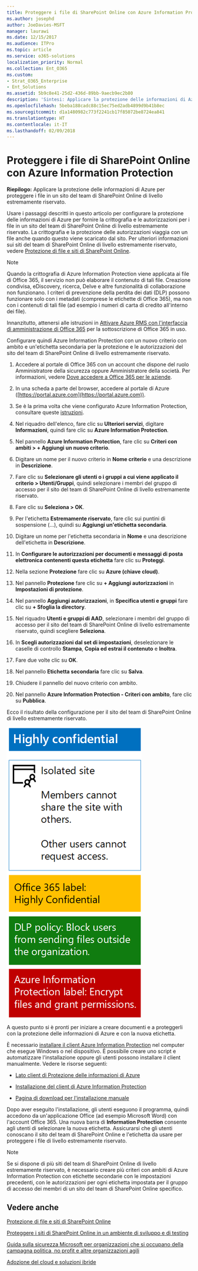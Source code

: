 ```yaml
---
title: Proteggere i file di SharePoint Online con Azure Information Protection
ms.author: josephd
author: JoeDavies-MSFT
manager: laurawi
ms.date: 12/15/2017
ms.audience: ITPro
ms.topic: article
ms.service: o365-solutions
localization_priority: Normal
ms.collection: Ent_O365
ms.custom:
- Strat_O365_Enterprise
- Ent_Solutions
ms.assetid: 5b9c8e41-25d2-436d-89bb-9aecb9ec2b80
description: 'Sintesi: Applicare la protezione delle informazioni di Azure per proteggere i file in un sito del team di SharePoint Online di livello estremamente riservato.'
ms.openlocfilehash: 5beba188cadc88c15ec75ed2adb4899d9b41b8ec
ms.sourcegitcommit: d1a1480982c773f2241cb17f85072be8724ea841
ms.translationtype: HT
ms.contentlocale: it-IT
ms.lasthandoff: 02/09/2018
---
```

# <a name="protect-sharepoint-online-files-with-azure-information-protection"></a>Proteggere i file di SharePoint Online con Azure Information Protection

 **Riepilogo:** Applicare la protezione delle informazioni di Azure per proteggere i file in un sito del team di SharePoint Online di livello estremamente riservato.
  
Usare i passaggi descritti in questo articolo per configurare la protezione delle informazioni di Azure per fornire la crittografia e le autorizzazioni per i file in un sito del team di SharePoint Online di livello estremamente riservato. La crittografia e la protezione delle autorizzazioni viaggia con un file anche quando questo viene scaricato dal sito. Per ulteriori informazioni sui siti del team di SharePoint Online di livello estremamente riservato, vedere [Protezione di file e siti di SharePoint Online](secure-sharepoint-online-sites-and-files.md).
  
> [!NOTE]
> Quando la crittografia di Azure Information Protection viene applicata ai file di Office 365, il servizio non può elaborare il contenuto di tali file. Creazione condivisa, eDiscovery, ricerca, Delve e altre funzionalità di collaborazione non funzionano. I criteri di prevenzione della perdita dei dati (DLP) possono funzionare solo con i metadati (comprese le etichette di Office 365), ma non con i contenuti di tali file (ad esempio i numeri di carta di credito all'interno dei file). 
  
Innanzitutto, attenersi alle istruzioni in [Attivare Azure RMS con l'interfaccia di amministrazione di Office 365](https://docs.microsoft.com/information-protection/deploy-use/activate-office365) per la sottoscrizione di Office 365 in uso.
  
Configurare quindi Azure Information Protection con un nuovo criterio con ambito e un'etichetta secondaria per la protezione e le autorizzazioni del sito del team di SharePoint Online di livello estremamente riservato.
  
1. Accedere al portale di Office 365 con un account che dispone del ruolo Amministratore della sicurezza oppure Amministratore della società. Per informazioni, vedere [Dove accedere a Office 365 per le aziende](https://support.office.com/Article/Where-to-sign-in-to-Office-365-e9eb7d51-5430-4929-91ab-6157c5a050b4).
    
2. In una scheda a parte del browser, accedere al portale di Azure ([https://portal.azure.com](https://portal.azure.com)).
    
3. Se è la prima volta che viene configurato Azure Information Protection, consultare queste [istruzioni](https://docs.microsoft.com/information-protection/deploy-use/configure-policy#to-access-the-azure-information-protection-blade-for-the-first-time).
    
4. Nel riquadro dell'elenco, fare clic su **Ulteriori servizi**, digitare **Informazioni**, quindi fare clic su **Azure Information Protection**.
    
5. Nel pannello **Azure Information Protection**, fare clic su **Criteri con ambiti > + Aggiungi un nuovo criterio**.
    
6. Digitare un nome per il nuovo criterio in **Nome criterio** e una descrizione in **Descrizione**.
    
7. Fare clic su **Selezionare gli utenti o i gruppi a cui viene applicato il criterio > Utenti/Gruppi**, quindi selezionare i membri del gruppo di accesso per il sito del team di SharePoint Online di livello estremamente riservato. 
    
8. Fare clic su **Seleziona > OK**.
    
9. Per l'etichetta **Estremamente riservato**, fare clic sui puntini di sospensione (…), quindi su **Aggiungi un'etichetta secondaria**.
    
10. Digitare un nome per l'etichetta secondaria in **Nome** e una descrizione dell'etichetta in **Descrizione**.
    
11. In **Configurare le autorizzazioni per documenti e messaggi di posta elettronica contenenti questa etichetta** fare clic su **Proteggi**.
    
12. Nella sezione **Protezione** fare clic su **Azure (chiave cloud)**.
    
13. Nel pannello **Protezione** fare clic su **+ Aggiungi autorizzazioni** in **Impostazioni di protezione**.
    
14. Nel pannello **Aggiungi autorizzazioni**, in **Specifica utenti e gruppi** fare clic su **+ Sfoglia la directory**.
    
15. Nel riquadro **Utenti e gruppi di AAD**, selezionare i membri del gruppo di accesso per il sito del team di SharePoint Online di livello estremamente riservato, quindi scegliere **Seleziona**.
    
16. In **Scegli autorizzazioni dal set di impostazioni**, deselezionare le caselle di controllo **Stampa**, **Copia ed estrai il contenuto** e **Inoltra**.
    
17. Fare due volte clic su **OK**.
    
18. Nel pannello **Etichetta secondaria** fare clic su **Salva**.
    
19. Chiudere il pannello del nuovo criterio con ambito.
    
20. Nel pannello **Azure Information Protection - Criteri con ambito**, fare clic su **Pubblica**.
    
Ecco il risultato della configurazione per il sito del team di SharePoint Online di livello estremamente riservato.
  
![Etichetta Protezione delle informazioni di Azure per un sito del team di SharePoint Online isolato.](images/8cc92aa4-e7bc-4c2f-a4a4-3b034b21aebf.png)
  
A questo punto si è pronti per iniziare a creare documenti e a proteggerli con la protezione delle informazioni di Azure e con la nuova etichetta.
  
È necessario [installare il client Azure Information Protection](https://docs.microsoft.com/information-protection/rms-client/install-client-app) nel computer che esegue Windows o nel dispositivo. È possibile creare uno script e automatizzare l'installazione oppure gli utenti possono installare il client manualmente. Vedere le risorse seguenti:
  
- [Lato client di Protezione delle informazioni di Azure](https://docs.microsoft.com/information-protection/rms-client/use-client)
    
- [Installazione del client di Azure Information Protection](https://docs.microsoft.com/information-protection/rms-client/client-admin-guide)
    
- [Pagina di download per l'installazione manuale](https://www.microsoft.com/download/details.aspx?id=53018)
    
Dopo aver eseguito l'installazione, gli utenti eseguono il programma, quindi accedono da un'applicazione Office (ad esempio Microsoft Word) con l'account Office 365. Una nuova barra di **Information Protection** consente agli utenti di selezionare la nuova etichetta. Assicurarsi che gli utenti conoscano il sito del team di SharePoint Online e l'etichetta da usare per proteggere i file di livello estremamente riservato.
  
> [!NOTE]
> Se si dispone di più siti del team di SharePoint Online di livello estremamente riservato, è necessario creare più criteri con ambiti di Azure Information Protection con etichette secondarie con le impostazioni precedenti, con le autorizzazioni per ogni etichetta impostata per il gruppo di accesso dei membri di un sito del team di SharePoint Online specifico. 
  
## <a name="see-also"></a>Vedere anche

[Protezione di file e siti di SharePoint Online](secure-sharepoint-online-sites-and-files.md)
  
[Proteggere i siti di SharePoint Online in un ambiente di sviluppo e di testing](secure-sharepoint-online-sites-in-a-dev-test-environment.md)
  
[Guida sulla sicurezza Microsoft per organizzazioni che si occupano della campagna politica, no profit e altre organizzazioni agili](microsoft-security-guidance-for-political-campaigns-nonprofits-and-other-agile-o.md)
  
[Adozione del cloud e soluzioni ibride](cloud-adoption-and-hybrid-solutions.md)




